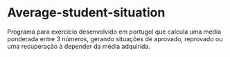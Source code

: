 # Average-student-situation
Programa para exercício desenvolvido em portugol que calcula uma média ponderada entre 3 números, gerando situações de aprovado, reprovado ou uma recuperação à depender da média adquirida.
